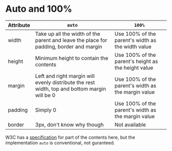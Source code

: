 # Auto and 100%

|Attribute|`auto`|`100%`|
|------|------|------|
|width|Take up all the width of the parent and leave the place for padding, border and margin|Use 100% of the parent's width as the width value|
|height|Minimum height to contain the contents|Use 100% of the parent's height as the height value|
|margin|Left and right margin will evenly distribute the rest width, top and bottom margin will be 0|Use 100% of the parent's width as the margin value|
|padding|Simply 0|Use 100% of the parent's width as the margin value|
|border|3px, don't know why though|Not available|

W3C has a [specification](https://www.w3.org/TR/css-box-3/) for part of the contents here, but the implementation `auto` is conventional, not guranteed.

